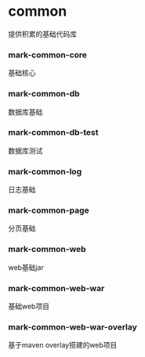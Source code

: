 # common
提供积累的基础代码库

### mark-common-core 
基础核心

### mark-common-db 
数据库基础

### mark-common-db-test 
数据库测试

### mark-common-log 
日志基础

### mark-common-page 
分页基础

### mark-common-web 
web基础jar

### mark-common-web-war 
基础web项目

### mark-common-web-war-overlay 
基于maven overlay搭建的web项目
